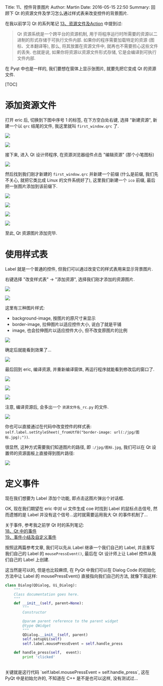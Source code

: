 Title: 11、控件背景图片
Author: Martin
Date: 2016-05-15 22:50
Summary: 回顾下 Qt 的资源文件及学习怎么通过样式表来改变控件的背景图片.

在我以前学习 Qt 的系列笔记 [13、资源文件及Action](http://www.smallcpp.cn/13-zi-yuan-wen-jian-ji-action.html) 中提到过:

> Qt 资源系统是一个跨平台的资源机制, 用于将程序运行时所需要的资源以二进制的形式存储于可执行文件内部. 如果你的程序需要加载特定的资源 (图标、文本翻译等), 那么, 将其放置在资源文件中, 就再也不需要担心这些文件的丢失. 也就是说, 如果你将资源以资源文件形式存储, 它是会编译到可执行文件内部.

在 Pyqt 中也是一样的, 我们要想在窗体上显示张图片, 就要先把它变成 Qt 的资源文件.

[TOC]

# 添加资源文件
打开 eric 后, 切换到下图中序号 1 的标签, 在下方空白处右键, 选择 "新建资源", 新建一个以 `qrc` 结尾的文件, 我这里就叫 `first_window.qrc` 了.

![](http://i64.tinypic.com/k16l2g.jpg)

![](http://i68.tinypic.com/o8v22q.jpg)

接下来, 进入 Qt 设计师程序, 在资源浏览器组件点击 "编辑资源" (那个小笔图标)

![](http://i68.tinypic.com/255v1g0.jpg)

然后找到我们刚才新建的 `first_window.qrc` 并新建一个前缀 (什么是前缀, 我们先不关心, 就把它类比成 Linux 的文件系统好了), 这里我们新建一个 `ico` 前缀, 最后把一张图片添加到该前缀下.

![](http://i66.tinypic.com/10xr8tx.jpg)

![](http://i67.tinypic.com/ejy42s.jpg)

![](http://i67.tinypic.com/2hhfy8h.jpg)

![](http://i65.tinypic.com/w8rzuw.jpg)

至此, Qt 资源图片添加完毕.

# 使用样式表
Label 就是一个普通的控件, 但我们可以通过改变它的样式表用来显示背景图片.

右键选择 "改变样式表" \-\> "添加资源", 选择我们刚才添加的资源图片.

![](http://i65.tinypic.com/34dfxu8.jpg)

![](http://i67.tinypic.com/2inif.jpg)

这里有三种图片样式:

- background\-image, 按图片的原尺寸来显示
- border\-image, 拉伸图片以适应控件大小, 说白了就是平铺
- image, 也会拉伸图片以适应控件大小, 但不改变原图片的比例

![](http://i67.tinypic.com/2aaljf7.jpg)

确定后就能看到效果了...

![](http://i68.tinypic.com/24xjkvp.jpg)

最后回到 eric, 编译资源, 并重新编译窗体, 再运行程序就能看到修改后的窗口了.

![](http://i64.tinypic.com/qoix6b.jpg)

![](http://i63.tinypic.com/opbq87.jpg)

![](http://i65.tinypic.com/2a9pu6u.jpg)

注意, 编译资源后, 会多出一个 `资源文件名_rc.py` 的文件.

![](http://i63.tinypic.com/2d9xnhj.jpg)

你也可以直接通过在代码中改变控件的样式表: `self.label.setStyleSheet(_fromUtf8("border-image: url(:/jpg/图标.jpg);"))`.

很显然, 这种方式需要我们知道图片的路径, 即 `:/jpg/图标.jpg`, 我们可以在 Qt 设置师的资源面板上直接得到图片路径:

![](http://i68.tinypic.com/207nfpi.jpg)

# 定义事件
现在我们想要为 Label 添加个功能, 即点击这图片弹出个对话框.

OK, 现在我们期望在 eric 中对 ui 文件生成 coe 时找到 Label 的鼠标点击信号, 然而遗憾的是 Label 并没有这个信号...这时就需要运用我大 Qt 的事件机制了...

关于事件, 参考我之前学 Qt 时的系列笔记:<br>
[18、Qt 中的事件](ttp://www.smallcpp.cn/18-qt-zhong-de-shi-jian.html)<br>
[19、事件小结及自定义事件](http://www.smallcpp.cn/19-shi-jian-xiao-jie-ji-zi-ding-yi-shi-jian.html)

按照这两篇参考文章, 我们可以先从 Label 继承一个我们自己的 Label, 并且重写我们自己的 Label 的 `mousePressEvent()`, 最后在 Qt 设计师上让 Label 控件从我们自己的 Label 上创建.

这当然是可以的, 但是也比较麻烦, 在 PyQt 中我们可以在 Dialog Code 的初始化方法中让 Label 的 mousePressEvent() 直接指向我们自己的方法, 就像下面这样:

```python
class Dialog(QDialog, Ui_Dialog):
    """
    Class documentation goes here.
    """
    def __init__(self, parent=None):
        """
        Constructor

        @param parent reference to the parent widget
        @type QWidget
        """
        QDialog.__init__(self, parent)
        self.setupUi(self)
        self.label.mousePressEvent = self.handle_press

    def handle_press(self,  event):
        print 'clicked'
```
<br>
关键就是这行代码 `self.label.mousePressEvent = self.handle_press`, 这在 PyQt 中是初始允许的, 不知道在 C++ 是不是也可以这样, 没有测试过...
